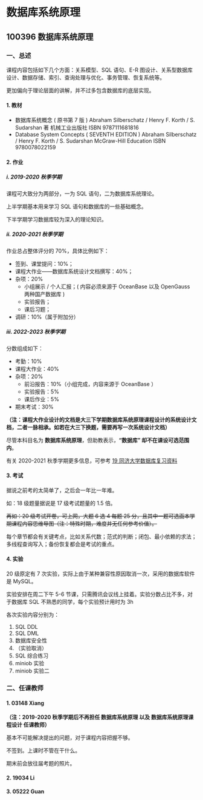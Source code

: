 # 数据库系统原理

## 100396 数据库系统原理

### 一、总述

课程内容包括如下几个方面：关系模型、SQL 语句、E-R 图设计、关系型数据库设计、数据存储、索引、查询处理与优化、事务管理、恢复系统等。

更加偏向于理论层面的讲解，并不过多包含数据库的底层实现。

#### 1. 教材

* 数据库系统概念 ( 原书第 7 版 ) Abraham Silberschatz / Henry F. Korth / S. Sudarshan 著 机械工业出版社 ISBN 9787111681816
* Database System Concepts ( SEVENTH EDITION ) Abraham Silberschatz / Henry F. Korth / S. Sudarshan McGraw-Hill Education ISBN 9780078022159

#### 2. 作业

##### i. 2019-2020 秋季学期

课程可大致分为两部分，一为 SQL 语句，二为数据库系统理论。

上半学期基本用来学习 SQL 语句和数据库的一些基础概念。

下半学期学习数据库较为深入的理论知识。

##### ii. 2020-2021 秋季学期

作业总占整体评分的 70%，具体比例如下：

* 签到、课堂提问：10%；
* 课程大作业——数据库系统设计文档撰写：40%；
* 杂项：20%
  * 小组展示 / 个人汇报；( 内容必须来源于 OceanBase 以及 OpenGauss 两种国产数据库 )
  * 实验报告；
  * 课后习题；
* 调研：10%（属于附加分）

##### iii. 2022-2023 秋季学期

分数组成如下：

* 考勤：10%
* 课程大作业：40%
* 杂项：20%
  * 前沿报告：10%（小组完成，内容来源于 OceanBase ）
  * 实验报告：5%
  * 课后作业：5%
* 期末考试：30%

**（注：课程大作业设计的文档是大三下学期数据库系统原理课程设计的系统设计文档，二者一脉相承。如若在大三下换题，需要再写一次系统设计文档）**

尽管本科目名为 **数据库系统原理**，但助教表示，**“数据库” 却不在课设可选范围内**。

有关 2020-2021 秋季学期更多信息，可参考 [19 同济大学数据库复习资料](https://github.com/kssamwang/Review-of-Database-System)

#### 3. 考试

据说之前考的太简单了，之后会一年比一年难。

如：18 级题量据说是 17 级考试题量的 1.5 倍。

~~再如：20 级考试开卷，可上网，大题 6 选 4 每题 25 分，且其中一题可选画本学期课程内容思维导图（注：特殊时期，难度并无任何参考价值）。~~

每个章节都会有关键考点，比如关系代数；范式的判断；闭包、最小依赖的求法；多线程查询写入；备份恢复都会是考试的重点。

#### 4. 实验

20 级原定有 7 次实验，实际上由于某种兼容性原因取消一次，采用的数据库软件是 MySQL。

实验安排在周二下午 5-6 节课，只需腾讯会议线上挂着。实验分数占比不多，对于数据库 SQL 不熟悉的同学，每个实验预计用时为 3h

各次实验内容分别为：

1. SQL DDL
2. SQL DML
3. 数据库安全性
4. （实验取消）
5. SQL 综合练习
6. miniob 实验
7. miniob 实验二

### 二、任课教师

#### 1. 03148 Xiang

**（注：2019-2020 秋季学期后不再担任 数据库系统原理 以及 数据库系统原理课程设计 任课教师）**

基本不可能解决提出的问题，对于课程内容把握不够。

不签到。上课时不管在干什么。

期末前会放往届考题的照片。

#### 2. 19034 Li

#### 3. 05222 Guan